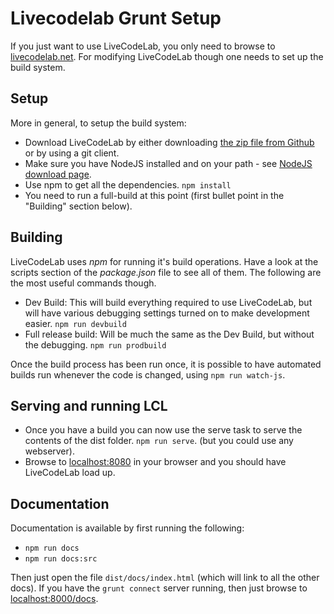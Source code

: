Livecodelab Grunt Setup
=====================

If you just want to use LiveCodeLab, you only need to browse to [livecodelab.net](http://livecodelab.net).
For modifying LiveCodeLab though one needs to set up the build system.

Setup
-----

More in general, to setup the build system:

 * Download LiveCodeLab by either downloading [the zip file from Github](https://github.com/davidedc/livecodelab/archive/master.zip) or by using a git client.
 * Make sure you have NodeJS installed and on your path - see [NodeJS download page](http://nodejs.org/download/).
 * Use npm to get all the dependencies.
   `npm install`
 * You need to run a full-build at this point (first bullet point in the "Building" section below).

Building
--------

LiveCodeLab uses *npm* for running it's build operations. Have a look at the scripts section of the _package.json_ file to see all of them. The following are the most useful commands though.

 * Dev Build: This will build everything required to use LiveCodeLab, but will have various debugging settings turned on to make development easier.
   `npm run devbuild`
 * Full release build: Will be much the same as the Dev Build, but without the debugging.
   `npm run prodbuild`

Once the build process has been run once, it is possible to have automated builds run whenever the code is changed, using `npm run watch-js`.

Serving and running LCL
-----------------------

 * Once you have a build you can now use the serve task to serve the contents of the dist folder.
   `npm run serve`. (but you could use any webserver).
 * Browse to [localhost:8080](http://localhost:8080/) in your browser and you should have
   LiveCodeLab load up.

Documentation
-------------

Documentation is available by first running the following:

 * `npm run docs`
 * `npm run docs:src`

Then just open the file `dist/docs/index.html` (which will link to all the other docs).
If you have the `grunt connect` server running, then just browse to  [localhost:8000/docs](http://localhost:8000/docs).

